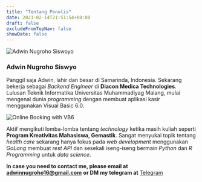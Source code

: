 ```yaml
---
title: "Tentang Penulis"
date: 2021-02-14T21:51:54+08:00
draft: false
excludeFromTopNav: false
showDate: false
---
```


![Adwin Nugroho Siswoyo](/image/content/page/about/author.jpg)

### Adwin Nugroho Siswyo

Panggil saja Adwin, lahir dan besar di Samarinda, Indonesia. Sekarang bekerja sebagai _Backend Engineer_ di **Diacon Medica Technologies**. Lulusan Teknik Informatika Universitas Muhammadiyag Malang, mulai mengenal dunia _programming_ dengan membuat aplikasi kasir menggunakan Visual Basic 6.0.

![Online Booking with VB6](/image/content/page/about/project_1.png)

Aktif mengikuti lomba-lomba tentang _technology_ ketika masih kuliah seperti **Program Kreativitas Mahasiswa, Gemastik**. Sangat menyukai topik tentang _health care_ sekarang hanya fokus pada _web development_ menggunakan _GoLang_  membuat _rest API_ dan sesekali iseng-iseng bermain _Python_ dan _R Programming_ untuk _data science_.

**In case you need to contact me, please email at adwinnugroho16@gmail.com** **or DM my telegram at** [Telegram](https://t.me/adwinugroho/)